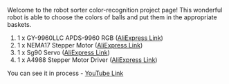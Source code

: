 Welcome to the robot sorter color-recognition project page!
This wonderful robot is able to choose the colors of balls and put them in the appropriate baskets.
1. 1 x GY-9960LLC APDS-9960 RGB ([AliExpress Link](https://ru.aliexpress.com/item/New-GY-9960LLC-APDS-9960-RGB-and-Gesture-Sensor-Module-I2C-Breakout/32780833260.html?spm=2114.13010608.0.0.a4Y3sj))
2. 1 x NEMA17 Stepper Motor ([AliExpress Link](https://ru.aliexpress.com/item/CE-certification-78-oz-in-4-lead-Nema17-Stepper-Motor-42-motor-Nema-17-motor-42BYGH/32772897280.html?spm=2114.13010608.0.0.qeLykC))
3. 1 x Sg90 Servo ([AliExpress Link](https://ru.aliexpress.com/item/Free-Shipping-SG90-9g-Mini-Micro-Servo-for-RC-for-RC-250-450-Helicopter-Airplane-Car/32357090842.html?spm=2114.13010608.0.0.3RsoHl))
4. 1 x A4988 Stepper Motor Driver ([AliExpress Link](https://ru.aliexpress.com/item/1pcs-Reprap-Stepper-Driver-A4988-Stepper-Motor-Driver-Module-Dropshipping-color-GREEN/32649113954.html?spm=2114.13010608.0.0.a72a3D))

You can see it in process - [YouTube Link](https://www.youtube.com/watch?v=Pw_7n6A6owI)
